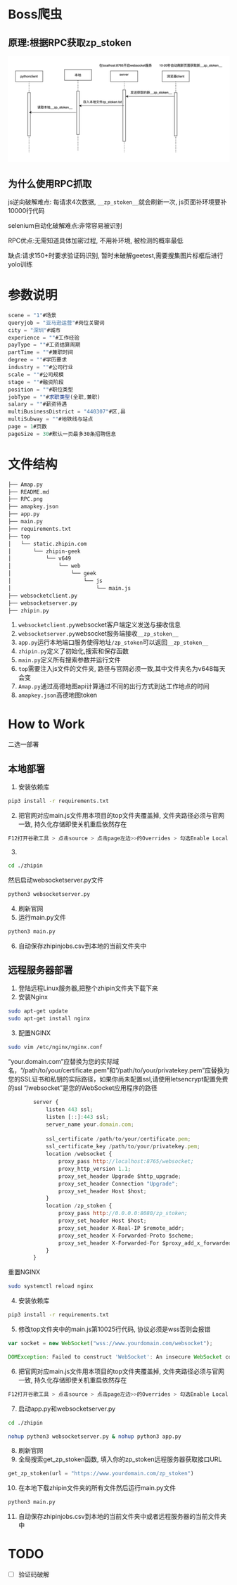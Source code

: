 # Boss爬虫
## 原理:根据RPC获取zp_stoken
!["RPC"](RPC.png)

## 为什么使用RPC抓取

js逆向破解难点: 每请求4次数据, `__zp_stoken__`就会刷新一次, js页面补环境要补10000行代码

selenium自动化破解难点:非常容易被识别

RPC优点:无需知道具体加密过程, 不用补环境, 被检测的概率最低

缺点:请求150+时要求验证码识别, 暂时未破解geetest,需要搜集图片标框后进行yolo训练

# 参数说明
```js
scene = "1"#场景
queryjob = "亚马逊运营"#岗位关键词
city = "深圳"#城市
experience = ""#工作经验
payType = ""#工资结算周期
partTime = ""#兼职时间
degree = ""#学历要求
industry = ""#公司行业
scale = ""#公司规模
stage = ""#融资阶段
position = ""#职位类型
jobType = ""#求职类型(全职,兼职)
salary = ""#薪资待遇
multiBusinessDistrict = "440307"#区,县
multiSubway = ""#地铁线与站点
page = 1#页数
pageSize = 30#默认一页最多30条招聘信息
````
# 文件结构

```html
├── Amap.py
├── README.md
├── RPC.png
├── amapkey.json
├── app.py
├── main.py
├── requirements.txt
├── top
│   └── static.zhipin.com
│       └── zhipin-geek
│           └── v649
│               └── web
│                   └── geek
│                       └── js
│                           └── main.js
├── websocketclient.py
├── websocketserver.py
├── zhipin.py
```
1. `websocketclient.py`websocket客户端定义发送与接收信息
2. `websocketserver.py`websocket服务端接收`__zp_stoken__`
3. `app.py`运行本地端口服务使得地址`/zp_stoken`可以返回`__zp_stoken__`
4. `zhipin.py`定义了初始化,搜索和保存函数
5. `main.py`定义所有搜索参数并运行文件
5. `top`需要注入js文件的文件夹, 路径与官网必须一致,其中文件夹名为v648每天会变
6. `Amap.py`通过高德地图api计算通过不同的出行方式到达工作地点的时间
7. `amapkey.json`高德地图token

# How to Work

二选一部署

## 本地部署

1. 安装依赖库
```sh
pip3 install -r requirements.txt
```
2. 把官网对应main.js文件用本项目的top文件夹覆盖掉, 文件夹路径必须与官网一致, 持久化存储即使关机重启依然存在
```sh
F12打开谷歌工具 > 点击source > 点击page左边>>的Overrides > 勾选Enable Local Overrides > 点击+Select folder for overrides
```
3. 
```sh
cd ./zhipin
```
然后启动websocketserver.py文件
```python
python3 websocketserver.py
```
4. 刷新官网
5. 运行main.py文件
```python
python3 main.py
```
6. 自动保存zhipinjobs.csv到本地的当前文件夹中

## 远程服务器部署

1. 登陆远程Linux服务器,把整个zhipin文件夹下载下来
2. 安装Nginx
```sh
sudo apt-get update
sudo apt-get install nginx
```
3. 配置NGINX
```sh
sudo vim /etc/nginx/nginx.conf
```
“your.domain.com”应替换为您的实际域名，“/path/to/your/certificate.pem”和“/path/to/your/privatekey.pem”应替换为您的SSL证书和私钥的实际路径，如果你尚未配置ssl,请使用letsencrypt配置免费的ssl
“/websocket”是您的WebSocket应用程序的路径
```js
        server {
            listen 443 ssl;
            listen [::]:443 ssl;
		    server_name your.domain.com;

		    ssl_certificate /path/to/your/certificate.pem;
		    ssl_certificate_key /path/to/your/privatekey.pem;
            location /websocket {
                proxy_pass http://localhost:8765/websocket;
                proxy_http_version 1.1;
                proxy_set_header Upgrade $http_upgrade;
                proxy_set_header Connection "Upgrade";
                proxy_set_header Host $host;
            }
            location /zp_stoken {
                proxy_pass http://0.0.0.0:8080/zp_stoken;
                proxy_set_header Host $host;
                proxy_set_header X-Real-IP $remote_addr;
                proxy_set_header X-Forwarded-Proto $scheme;
                proxy_set_header X-Forwarded-For $proxy_add_x_forwarded_for;
            }
        }
```
重置NGINX
```sh
sudo systemctl reload nginx
```

4. 安装依赖库
```sh
pip3 install -r requirements.txt
```
5. 修改top文件夹中的main.js第10025行代码, 协议必须是wss否则会报错
```js
var socket = new WebSocket("wss://www.yourdomain.com/websocket");
```
```js
DOMException: Failed to construct 'WebSocket': An insecure WebSocket connection may not be initiated from a page loaded over HTTPS.
```
6. 把官网对应main.js文件用本项目的top文件夹覆盖掉, 文件夹路径必须与官网一致, 持久化存储即使关机重启依然存在
```sh
F12打开谷歌工具 > 点击source > 点击page左边>>的Overrides > 勾选Enable Local Overrides > 点击+Select folder for overrides
```
7. 启动app.py和websocketserver.py
```sh
cd ./zhipin
```
```sh
nohup python3 websocketserver.py & nohup python3 app.py 
```
8. 刷新官网
9. 全局搜索get_zp_stoken函数, 填入你的zp_stoken远程服务器获取接口URL
```python
get_zp_stoken(url = "https://www.yourdomain.com/zp_stoken")
```
10. 在本地下载zhipin文件夹的所有文件然后运行main.py文件
```python
python3 main.py
```
11. 自动保存zhipinjobs.csv到本地的当前文件夹中或者远程服务器的当前文件夹中

# TODO
- [ ] 验证码破解
